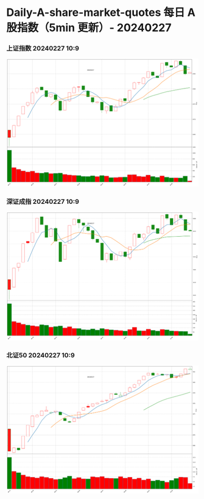 
# Daily-A-share-market-quotes 每日 A 股指数（5min 更新）- 20240227

### 上证指数 20240227 10:9
![](./fig/2024/2/20240227-sh000001.png)

### 深证成指 20240227 10:9
![](./fig/2024/2/20240227-sz399001.png)

### 北证50 20240227 10:9
![](./fig/2024/2/20240227-bj899050.png)

